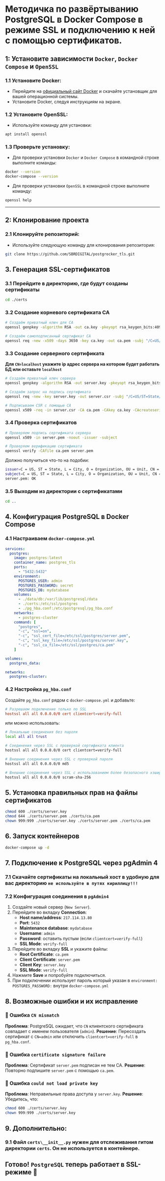 # Методичка по развёртыванию PostgreSQL в Docker Compose в режиме SSL и подключению к ней с помощью сертификатов.

## 1: Установите зависимости `Docker`, `Docker Compose` и `OpenSSL`

### 1.1 Установите Docker:
   - Перейдите на [официальный сайт Docker](https://www.docker.com/products/docker-desktop) и скачайте установщик для вашей операционной системы.
   - Установите Docker, следуя инструкциям на экране.

### 1.2 Установите OpenSSL:
   - Используйте команду для установки:
```bash
apt install openssl
```

### 1.3 Проверьте установку:
   - Для проверки установки `Docker` и `Docker Compose` в командной строке выполните команды:
```bash
docker --version
docker-compose --version
```
   - Для проверки установки `OpenSSL` в командной строке выполните команду:
```bash
openssl help
```

---
## 2: Клонирование проекта

### 2.1 Клонируйте репозиторий:
   - Используйте следующую команду для клонирования репозитория:
```bash
git clone https://github.com/SBRDIGITAL/postgrocker_tls.git
```

## 3. Генерация SSL-сертификатов

### 3.1 Перейдите в директорию, где будут созданы сертификаты

```bash
cd ./certs
```

### 3.2 Создание корневого сертификата CA

```bash
# Создаём приватный ключ для CA
openssl genpkey -algorithm RSA -out ca.key -pkeyopt rsa_keygen_bits:4096

# Создаём самоподписанный сертификат CA
openssl req -new -x509 -days 3650 -key ca.key -out ca.pem -subj "/C=US/ST=State/L=City/O=Organization/OU=Unit/CN=MyCA"
```

### 3.3 Создание серверного сертификата
**Для `CN=localhost` укажите ip адрес сервера на котором будет работать БД или оставьте `localhost`** 
```bash
# Создаём приватный ключ сервера
openssl genpkey -algorithm RSA -out server.key -pkeyopt rsa_keygen_bits:2048

# Создаём запрос на подпись сертификата
openssl req -new -key server.key -out server.csr -subj "/C=US/ST=State/L=City/O=Organization/OU=Unit/CN=localhost"

# Подписываем CSR с помощью CA
openssl x509 -req -in server.csr -CA ca.pem -CAkey ca.key -CAcreateserial -out server.pem -days 365 -sha256
```

### 3.4 Проверка сертификатов

```bash
# Проверяем подпись сертификата сервера
openssl x509 -in server.pem -noout -issuer -subject

# Проверяем верификацию сертификата
openssl verify -CAfile ca.pem server.pem
```

Должно получиться что-то на подобии:
```bash
issuer=C = US, ST = State, L = City, O = Organization, OU = Unit, CN = MyCA
subject=C = US, ST = State, L = City, O = Organization, OU = Unit, CN = 1.2.3.4
server.pem: OK
```
### 3.5 Выходим из директории с сертификатами

```bash
cd ..
```
## 4. Конфигурация PostgreSQL в Docker Compose

### 4.1 Настраиваем `docker-compose.yml`

```yaml
services:
  postgres:
    image: postgres:latest
    container_name: postgres_tls
    ports:
      - "5432:5432"
    environment:
      POSTGRES_USER: admin
      POSTGRES_PASSWORD: secret
      POSTGRES_DB: mydatabase
    volumes:
      - ./data/db:/var/lib/postgresql/data
      - ./certs:/etc/ssl/postgres
      - ./pg_hba.conf:/etc/postgresql/pg_hba.conf
    networks:
      - postgres-cluster
    command: [
      "postgres",
      "-c", "ssl=on",
      "-c", "ssl_cert_file=/etc/ssl/postgres/server.pem",
      "-c", "ssl_key_file=/etc/ssl/postgres/server.key",
      "-c", "ssl_ca_file=/etc/ssl/postgres/ca.pem"
    ]

volumes:
  postgres_data:

networks:
  postgres-cluster:
```

### 4.2 Настройка `pg_hba.conf`

Создайте `pg_hba.conf` рядом с `docker-compose.yml` и добавьте:

```conf
# Разрешаем подключение только по SSL
hostssl all all 0.0.0.0/0 cert clientcert=verify-full
```
или можно использовать:
```bash
# Локальные соединения без пароля
local all all trust

# Соединения через SSL с проверкой сертификата клиента
hostssl all all 0.0.0.0/0 cert clientcert=verify-full

# Внешние соединения через SSL с проверкой пароля
hostssl all all 0.0.0.0/0 md5

# Внешние соединения через SSL с использованием более безопасного хэширования (SCRAM)
hostssl all all 0.0.0.0/0 scram-sha-256
```
## 5. Установка правильных прав на файлы сертификатов

```bash
chmod 600 ./certs/server.key
chmod 644 ./certs/server.pem ./certs/ca.pem
chown 999:999 ./certs/server.key ./certs/server.pem ./certs/ca.pem
```

## 6. Запуск контейнеров

```bash
docker-compose up -d
```

## 7. Подключение к PostgreSQL через pgAdmin 4

### 7.1 Скачайте сертификаты на локальный хост в удобную для вас директорию `не используйте в путях кириллицу!!!`
### 7.2 Конфигурация соединения в `pgAdmin4`
1. Создайте новый сервер (`New Server`).
2. Перейдите во вкладку **Connection**:
    - **Host name/address**: `217.114.13.80`
    - **Port**: `5432`
    - **Maintenance database**: `mydatabase`
    - **Username**: `admin`
    - **Password**: оставить пустым (если `clientcert=verify-full`)
    - **SSL Mode**: `verify-full`
3. Перейдите во вкладку **SSL** и укажите файлы:
    - **Root Certificate**: `ca.pem`
    - **Client Certificate**: `server.pem`
    - **Client Key**: `server.key`
    - **SSL Mode**: `verify-full`
4. Нажмите **Save** и попробуйте подключиться.
5. При подключении использует пароль который указан в `environment: POSTGRES_PASSWORD:` внутри `docker-compose.yml`

## 8. Возможные ошибки и их исправление
### 🔹 Ошибка `CN mismatch`
**Проблема**: PostgreSQL ожидает, что `CN` клиентского сертификата совпадает с именем пользователя (`admin`).
**Решение**: Пересоздать сертификат с `CN=admin` или отключить `clientcert=verify-full` в `pg_hba.conf`.

### 🔹 Ошибка `certificate signature failure`
**Проблема**: Сертификат `server.pem` подписан не тем CA.
**Решение**: Повторно подпишите `server.pem` с помощью `ca.pem`.

### 🔹 Ошибка `could not load private key`
**Проблема**: Неправильные права доступа у `server.key`.
**Решение**: Убедитесь, что:
```bash
chmod 600 ./certs/server.key
chown 999:999 ./certs/server.key
```

## 9. Дополнительно:
### 9.1 Файл `certs\__init__.py` нужен для отслеживания гитом директории `certs`. Он не используется в контейнере.
## Готово! `PostgreSQL` теперь работает в SSL-режиме 🚀